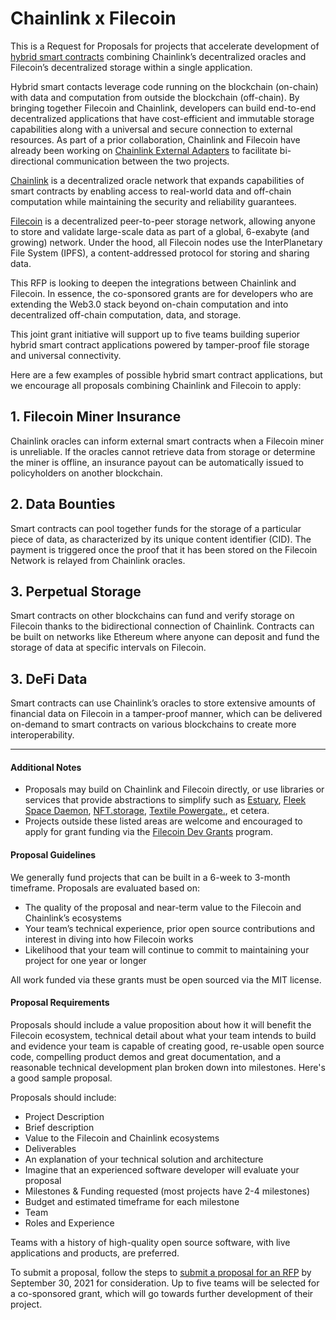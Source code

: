 # Chainlink x Filecoin

This is a Request for Proposals for projects that accelerate development of [hybrid smart contracts](https://blog.chain.link/hybrid-smart-contracts-explained/) combining Chainlink’s decentralized oracles and Filecoin’s decentralized storage within a single application.

Hybrid smart contacts leverage code running on the blockchain (on-chain) with data and computation from outside the blockchain (off-chain). By bringing together Filecoin and Chainlink, developers can build end-to-end decentralized applications that have cost-efficient and immutable storage capabilities along with a universal and secure connection to external resources. As part of a prior collaboration, Chainlink and Filecoin have already been working on [Chainlink External Adapters](https://filecoin.io/blog/posts/filecoin-and-chainlink-integration/) to facilitate bi-directional communication between the two projects. 

[Chainlink](https://chain.link/) is a decentralized oracle network that expands capabilities of smart contracts by enabling access to real-world data and off-chain computation while maintaining the security and reliability guarantees.

[Filecoin](https://filecoin.io/) is a decentralized peer-to-peer storage network, allowing anyone to store and validate large-scale data as part of a global, 6-exabyte (and growing) network. Under the hood, all Filecoin nodes use the InterPlanetary File System (IPFS), a content-addressed protocol for storing and sharing data.

This RFP is looking to deepen the integrations between Chainlink and Filecoin. In essence, the co-sponsored grants are for developers who are extending the Web3.0 stack beyond on-chain computation and into decentralized off-chain computation, data, and storage. 

This joint grant initiative will support up to five teams building superior hybrid smart contract applications powered by tamper-proof file storage and universal connectivity. 

Here are a few examples of possible hybrid smart contract applications, but we encourage all proposals combining Chainlink and Filecoin to apply:

## 1. **Filecoin Miner Insurance**
Chainlink oracles can inform external smart contracts when a Filecoin miner is unreliable. If the oracles cannot retrieve data from storage or determine the miner is offline, an insurance payout can be automatically issued to policyholders on another blockchain.

## 2. **Data Bounties**
Smart contracts can pool together funds for the storage of a particular piece of data, as characterized by its unique content identifier (CID). The payment is triggered once the proof that it has been stored on the Filecoin Network is relayed from Chainlink oracles.

## 3. **Perpetual Storage**
Smart contracts on other blockchains can fund and verify storage on Filecoin thanks to the bidirectional connection of Chainlink. Contracts can be built on networks like Ethereum where anyone can deposit and fund the storage of data at specific intervals on Filecoin.

## 3. **DeFi Data**
Smart contracts can use Chainlink’s oracles to store extensive amounts of financial data on Filecoin in a tamper-proof manner, which can be delivered on-demand to smart contracts on various blockchains to create more interoperability. 

---

#### Additional Notes

* Proposals may build on Chainlink and Filecoin directly, or use libraries or services that provide abstractions to simplify such as [Estuary](https://estuary.tech/), [Fleek Space Daemon](https://github.com/FleekHQ/space-daemon), [NFT.storage](https://nft.storage/), [Textile Powergate.](https://github.com/textileio/powergate/), et cetera.
* Projects outside these listed areas are welcome and encouraged to apply for grant funding via the [Filecoin Dev Grants](https://github.com/filecoin-project/devgrants/) program.

#### Proposal Guidelines

We generally fund projects that can be built in a 6-week to 3-month timeframe. Proposals are evaluated based on:
* The quality of the proposal and near-term value to the Filecoin and Chainlink’s ecosystems
* Your team’s technical experience, prior open source contributions and interest in diving into how Filecoin works
* Likelihood that your team will continue to commit to maintaining your project for one year or longer

All work funded via these grants must be open sourced via the MIT license.

#### Proposal Requirements

Proposals should include a value proposition about how it will benefit the Filecoin ecosystem, technical detail about what your team intends to build and evidence your team is capable of creating good, re-usable open source code, compelling product demos and great documentation, and a reasonable technical development plan broken down into milestones. Here's a good sample proposal.

Proposals should include:

* Project Description
* Brief description
* Value to the Filecoin and Chainlink ecosystems
* Deliverables
* An explanation of your technical solution and architecture
* Imagine that an experienced software developer will evaluate your proposal
* Milestones & Funding requested (most projects have 2-4 milestones)
* Budget and estimated timeframe for each milestone
* Team
* Roles and Experience

Teams with a history of high-quality open source software, with live applications and products, are preferred.

To submit a proposal, follow the steps to [submit a proposal for an RFP](https://github.com/filecoin-project/devgrants/#submit-a-proposal-for-an-rfp) by September 30, 2021 for consideration. Up to five teams will be selected for a co-sponsored grant, which will go towards further development of their project. 

